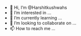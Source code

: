 - 👋 Hi, I’m @Harshitkushwahs
- 👀 I’m interested in ...
- 🌱 I’m currently learning ...
- 💞️ I’m looking to collaborate on ...
- 📫 How to reach me ...

<!---
Harshitkushwahs/Harshitkushwahs is a ✨ special ✨ repository because its `README.md` (this file) appears on your GitHub profile.
You can click the Preview link to take a look at your changes.
--->
